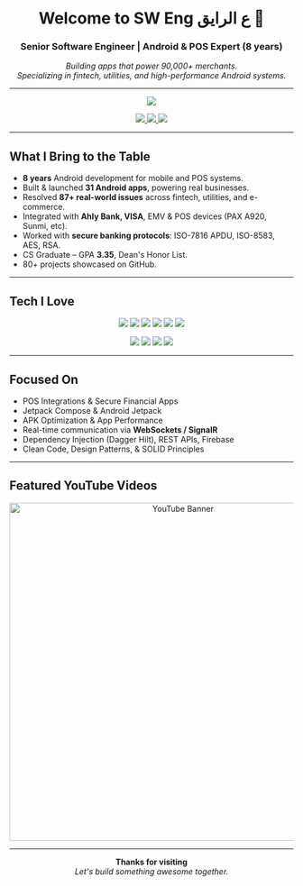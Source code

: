 <h1 align="center">Welcome to SW Eng ع الرايق 👋</h1>
<h3 align="center">Senior Software Engineer | Android & POS Expert (8 years)</h3>

<p align="center">
  <em>
    Building apps that power 90,000+ merchants.<br />
    Specializing in fintech, utilities, and high-performance Android systems.
  </em>
</p>

---

<p align="center">
  <a href="https://www.youtube.com/@sw_eng" target="_blank">
    <img src="https://img.shields.io/badge/YouTube-SUBSCRIBE-red?style=for-the-badge&logo=youtube&logoColor=white" />
  </a>
</p>

<p align="center">
  <a href="https://github.com/@SWEngAlRayeq">
    <img src="https://img.shields.io/github/followers/your-username?label=Follow&style=for-the-badge" />
  </a>
  <a href="https://your-website.com/resume.pdf">
    <img src="https://img.shields.io/badge/Download%20Resume-FF5722?style=for-the-badge&logo=adobeacrobatreader&logoColor=white" />
  </a>
  <img src="https://visitor-badge.laobi.icu/badge?page_id=@SWEngAlRayeq.readme&style=for-the-badge" />
</p>

---

## What I Bring to the Table

- **8 years** Android development for mobile and POS systems.
- Built & launched **31 Android apps**, powering real businesses.
- Resolved **87+ real-world issues** across fintech, utilities, and e-commerce.
- Integrated with **Ahly Bank, VISA**, EMV & POS devices (PAX A920, Sunmi, etc).
- Worked with **secure banking protocols**: ISO-7816 APDU, ISO-8583, AES, RSA.
- CS Graduate – GPA **3.35**, Dean's Honor List.
- 80+ projects showcased on GitHub.

---

## Tech I Love

<p align="center">
  <img src="https://img.shields.io/badge/Kotlin-0095D5?style=for-the-badge&logo=kotlin&logoColor=white" />
  <img src="https://img.shields.io/badge/Java-007396?style=for-the-badge&logo=java&logoColor=white" />
  <img src="https://img.shields.io/badge/Jetpack%20Compose-4285F4?style=for-the-badge&logo=android&logoColor=white" />
  <img src="https://img.shields.io/badge/Retrofit-007AFF?style=for-the-badge" />
  <img src="https://img.shields.io/badge/Firebase-FFCA28?style=for-the-badge&logo=firebase&logoColor=black" />
  <img src="https://img.shields.io/badge/Room_DB-4CAF50?style=for-the-badge" />
</p>

<p align="center">
  <img src="https://img.shields.io/badge/POS-PAX_A920_|_Sunmi-E91E63?style=for-the-badge" />
  <img src="https://img.shields.io/badge/Security-APDU_&_ISO_8583-673AB7?style=for-the-badge" />
  <img src="https://img.shields.io/badge/Encryption-AES_&_RSA-607D8B?style=for-the-badge" />
  <img src="https://img.shields.io/badge/Architecture-MVVM_&_Clean-795548?style=for-the-badge" />
</p>

---

##  Focused On

-  POS Integrations & Secure Financial Apps  
-  Jetpack Compose & Android Jetpack  
-  APK Optimization & App Performance  
-  Real-time communication via **WebSockets / SignalR**  
-  Dependency Injection (Dagger Hilt), REST APIs, Firebase  
-  Clean Code, Design Patterns, & SOLID Principles  

---

##  Featured YouTube Videos

<p align="center">
  <a href="https://www.youtube.com/@sw_eng" target="_blank">
    <img src="https://i.imgur.com/Rb8UuJk.png" alt="YouTube Banner" width="600"/>
  </a>
</p>

---

<p align="center">
  <strong>Thanks for visiting</strong><br/>
  <em> Let's build something awesome together.</em> 
</p>

